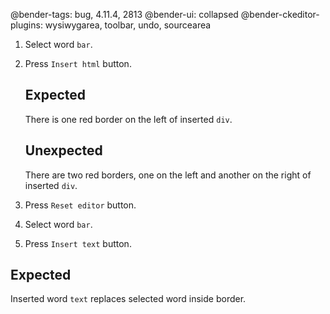 @bender-tags: bug, 4.11.4, 2813
@bender-ui: collapsed
@bender-ckeditor-plugins: wysiwygarea, toolbar, undo, sourcearea

1. Select word `bar`.

1. Press `Insert html` button.

	## Expected

	There is one red border on the left of inserted `div`.

	## Unexpected

	There are two red borders, one on the left and another on the right of inserted `div`.

1. Press `Reset editor` button.

1. Select word `bar`.

1. Press `Insert text` button.

## Expected

Inserted word `text` replaces selected word inside border.
